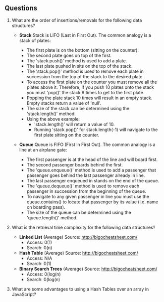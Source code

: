 ## Questions
1. What are the order of insertions/removals for the following data structures?
   - **Stack**
      Stack is LIFO (Last in First Out).  The common analogy is a stack of plates:
      - The first plate is on the bottom (sitting on the counter).
      - The second plate goes on top of the first.
      - The 'stack.push()' method is used to add a plate.
      - The last plate pushed in sits on the top of the stack.
      - The 'stack.pop()' method is used to remove each plate in succession from the top of the stack to the desired plate.
      - To access the first plate on the counter you must remove all the plates above it.  Therefore, if you push 10 plates onto the stack you must 'pop()' the stack 9 times to get to the first plate.
      - Popping the plate stack 10 times will result in an empty stack. Empty stacks return a value of 'null'.
      - The size of the stack can be determined using the 'stack.length()' method.
      - Using the above example:
        - 'stack.length()' will return a value of 10.
        - Running 'stack.pop()' for stack.length(-1) will navigate to the first plate sitting on the counter.

   - **Queue**
      Queue is FIFO (First in First Out).  The common analogy is a line at an airplane gate:
      - The first passenger is at the head of the line and will board first.
      - The second passenger boards behind the first.
      - The 'queue.enqueue()' method is used to add a passenger that passenger goes behind the last passenger already in line.
      - The last passenger enqueued in stands on the end of the queue.
      - The 'queue.dequeue()' method is used to remove each passenger in succession from the beginning of the queue.
      - To navigate to any given passenger in line you must use the queue.contains() to locate that passenger by its value (i.e. name on boarding pass).  
      - The size of the queue can be determined using the 'queue.length()' method.
      

2. What is the retrieval time complexity for the following data structures?
   - **Linked List** (Average) Source: http://bigocheatsheet.com/
      - Access: 0(1)
      - Search: 0(n)
   - **Hash Table** (Average) Source: http://bigocheatsheet.com/
      - Access: N/A
      - Search: 0(1)
   - **Binary Search Trees** (Average) Source: http://bigocheatsheet.com/
      - Access: 0(log(n)
      - Search: 0(log(n)

3. What are some advantages to using a Hash Tables over an array in JavaScript?
    